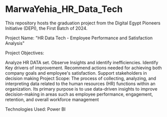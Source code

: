 # MarwaYehia_HR_Data_Tech

This repository hosts the graduation project from the Digital Egypt Pioneers Initiative (DEPI), the First Batch of 2024.

Project Name: "HR Data Tech - Employee Performance and Satisfaction Analysis"

Project Objectives:

Analyze HR DATA set.
Observe Insights and identify inefficiencies.
Identify Key drivers of improvement.
Recommend actions needed for achieving both company goals and employee's satisfaction.
Support stakeholders in decision making
Project Scope: The process of collecting, analyzing, and interpreting data related to the human resources (HR) functions within an organization. Its primary purpose is to use data-driven insights to improve decision-making in areas such as employee performance, engagement, retention, and overall workforce management

Technologies Used: Power BI
